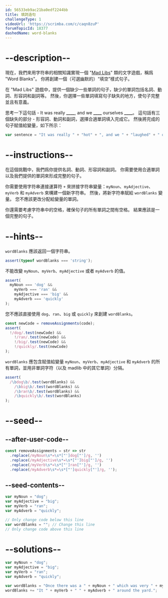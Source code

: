 ```yaml
---
id: 56533eb9ac21ba0edf2244bb
title: 填詞造句
challengeType: 1
videoUrl: 'https://scrimba.com/c/caqn8zuP'
forumTopicId: 18377
dashedName: word-blanks
---
```


# --description--

現在，我們來用字符串的相關知識實現一個 "[Mad Libs](https://en.wikipedia.org/wiki/Mad_Libs)" 類的文字遊戲，稱爲 "Word Blanks"。 你將創建一個（可選幽默的）“填空”樣式句子。

在 "Mad Libs" 遊戲中，提供一個缺少一些單詞的句子，缺少的單詞包括名詞、動詞、形容詞和副詞等。 然後，你選擇一些單詞填寫句子缺失的地方，使句子完整並且有意義。

思考一下這句話 - It was really **\_\_\_\_**, and we **\_\_\_\_** ourselves **\_\_\_\_**。 這句話有三個缺失的部分 - 形容詞、動詞和副詞，選擇合適單詞填入完成它。 然後將完成的句子賦值給變量，如下所示：

```js
var sentence = "It was really " + "hot" + ", and we " + "laughed" + " ourselves " + "silly" + ".";
```

# --instructions--

在這個挑戰中，我們爲你提供名詞、動詞、形容詞和副詞。 你需要使用合適單詞以及我們提供的單詞來形成完整的句子。

你需要使用字符串連接運算符 `+` 來拼接字符串變量：`myNoun`、`myAdjective`、`myVerb` 和 `myAdverb` 來構建一個新字符串。 然後，將新字符串賦給 `wordBlanks` 變量。 您不應該更改分配給變量的單詞。

你還需要考慮字符串中的空格，確保句子的所有單詞之間有空格。 結果應該是一個完整的句子。

# --hints--

`wordBlanks` 應該返回一個字符串。

```js
assert(typeof wordBlanks === 'string');
```

不能改變 `myNoun`、`myVerb`、`myAdjective` 或者 `myAdverb` 的值。

```js
assert(
  myNoun === 'dog' &&
    myVerb === 'ran' &&
    myAdjective === 'big' &&
    myAdverb === 'quickly'
);
```

您不應該直接使用 `dog`、`ran`、`big` 或 `quickly` 來創建 `wordBlanks`。

```js
const newCode = removeAssignments(code);
assert(
  !/dog/.test(newCode) &&
    !/ran/.test(newCode) &&
    !/big/.test(newCode) &&
    !/quickly/.test(newCode)
);
```

`wordBlanks` 應包含賦值給變量 `myNoun`、`myVerb`、`myAdjective` 和 `myAdverb` 的所有單詞，並用非單詞字符（以及 madlib 中的其它單詞）分隔。

```js
assert(
  /\bdog\b/.test(wordBlanks) &&
    /\bbig\b/.test(wordBlanks) &&
    /\bran\b/.test(wordBlanks) &&
    /\bquickly\b/.test(wordBlanks)
);
```

# --seed--

## --after-user-code--

```js
const removeAssignments = str => str
  .replace(/myNoun\s*=\s*["']dog["']/g, '')
  .replace(/myAdjective\s*=\s*["']big["']/g, '')
  .replace(/myVerb\s*=\s*["']ran["']/g, '')
  .replace(/myAdverb\s*=\s*["']quickly["']/g, '');
```

## --seed-contents--

```js
var myNoun = "dog";
var myAdjective = "big";
var myVerb = "ran";
var myAdverb = "quickly";

// Only change code below this line
var wordBlanks = ""; // Change this line
// Only change code above this line
```

# --solutions--

```js
var myNoun = "dog";
var myAdjective = "big";
var myVerb = "ran";
var myAdverb = "quickly";

var wordBlanks = "Once there was a " + myNoun + " which was very " + myAdjective + ". ";
wordBlanks += "It " + myVerb + " " + myAdverb + " around the yard.";
```
